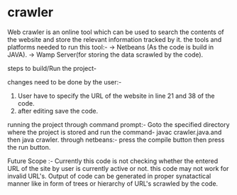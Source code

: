 # crawler
Web crawler is an online tool which can be used to search the contents of the website and store the relevant information tracked by it.
the tools and platforms needed to run this tool:-
-> Netbeans (As the code is build in JAVA).
-> Wamp Server(for storing the data scrawled by the code).

steps to build/Run the project-

changes need to be done by the user:-
1) User have to specify the URL of the website in line 21 and 38 of the code.
2) after editing save the code.

running the project
through command prompt:- Goto the specified directory where the project is stored and run the command- javac crawler.java.and then java crawler.
through netbeans:- press the compile button then press the run button.

Future Scope :-
Currently this code is not checking whether the entered URL of the site by user is currently active or not. this code may not work for invalid URL's.
Output of code can be generated in proper synatactical manner like in form of trees or hierarchy of URL's scrawled by the code. 




